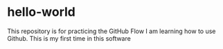# hello-world
This repository is for practicing the GitHub Flow
I am learning how to use Github.  This is my first time in this software
